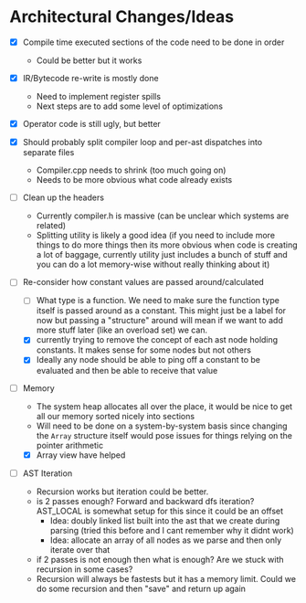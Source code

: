 # Architectural Changes/Ideas
- [x] Compile time executed sections of the code need to be done in order
  - Could be better but it works

- [x] IR/Bytecode re-write is mostly done
  - Need to implement register spills
  - Next steps are to add some level of optimizations

- [x] Operator code is still ugly, but better

- [x] Should probably split compiler loop and per-ast dispatches into separate files
  - Compiler.cpp needs to shrink (too much going on)
  - Needs to be more obvious what code already exists

- [ ] Clean up the headers
  - Currently compiler.h is massive (can be unclear which systems are related)
  - Splitting utility is likely a good idea (if you need to include more things to do more things then its more obvious when code is creating a lot of baggage, currently utility just includes a bunch of stuff and you can do a lot memory-wise without really thinking about it)

- [ ] Re-consider how constant values are passed around/calculated
  - [ ] What type is a function. We need to make sure the function type itself is passed around as a constant. This might just be a label for now but passing a "structure" around will mean if we want to add more stuff later (like an overload set) we can.
  - [x] currently trying to remove the concept of each ast node holding constants. It makes sense for some nodes but not others
  - [x] Ideally any node should be able to ping off a constant to be evaluated and then be able to receive that value

- [ ] Memory
  - The system heap allocates all over the place, it would be nice to get all our memory sorted nicely into sections
  - Will need to be done on a system-by-system basis since changing the `Array` structure itself would pose issues for things relying on the pointer arithmetic
  - [x] Array view have helped

- [ ] AST Iteration
  - Recursion works but iteration could be better.
  - is 2 passes enough? Forward and backward dfs iteration? AST_LOCAL is somewhat setup for this since it could be an offset
    - Idea: doubly linked list built into the ast that we create during parsing (tried this before and I cant remember why it didnt work)
    - Idea: allocate an array of all nodes as we parse and then only iterate over that
  - if 2 passes is not enough then what is enough? Are we stuck with recursion in some cases?
  - Recursion will always be fastests but it has a memory limit. Could we do some recursion and then "save" and return up again